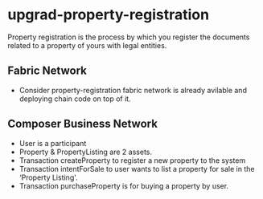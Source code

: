 # upgrad-property-registration
Property registration is the process by which you register the documents related to a property of yours with legal entities. 

## Fabric Network
-  Consider property-registration fabric network is already avilable and deploying chain code on top of it. 

## Composer Business Network
- User is a participant
- Property & PropertyListing are 2 assets.
- Transaction createProperty to register a new property to the system
- Transaction intentForSale to user wants to list a property for sale in the ‘Property Listing'.
- Transaction purchaseProperty is for buying a property by user.

